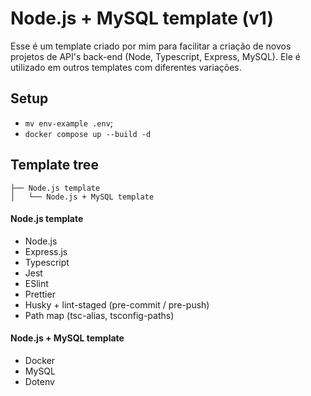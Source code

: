# Node.js + MySQL template (v1)

Esse é um template criado por mim para facilitar a criação de novos projetos de API's back-end (Node, Typescript, Express, MySQL). Ele é utilizado em outros templates com diferentes variações.

## Setup

- `mv env-example .env`;
- `docker compose up --build -d`

## Template tree

```
├── Node.js template
│   └── Node.js + MySQL template
```

#### Node.js template

- Node.js
- Express.js
- Typescript
- Jest
- ESlint
- Prettier
- Husky + lint-staged (pre-commit / pre-push)
- Path map (tsc-alias, tsconfig-paths)

#### Node.js + MySQL template

- Docker
- MySQL
- Dotenv
